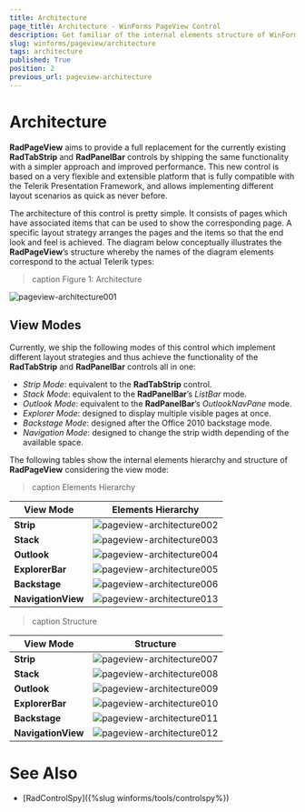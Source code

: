 ```yaml
---
title: Architecture
page_title: Architecture - WinForms PageView Control
description: Get familiar of the internal elements structure of WinForms PageView.
slug: winforms/pageview/architecture
tags: architecture
published: True
position: 2
previous_url: pageview-architecture
---
```


# Architecture

**RadPageView** aims to provide a full replacement for the currently existing **RadTabStrip** and **RadPanelBar** controls by shipping the same functionality with a simpler approach and improved performance. This new control is based on a very flexible and extensible platform that is fully compatible with the Telerik Presentation Framework, and allows implementing different layout scenarios as quick as never before.

The architecture of this control is pretty simple. It consists of pages which have associated items that can be used to show the corresponding page. A specific layout strategy arranges the pages and the items so that the end look and feel is achieved. The diagram below conceptually illustrates the **RadPageView**’s structure whereby the names of the diagram elements correspond to the actual Telerik types:

>caption Figure 1: Architecture

![pageview-architecture001](images/pageview-architecture001.png)

## View Modes

Currently, we ship the following modes of this control which implement different layout strategies and thus achieve the functionality of the **RadTabStrip** and **RadPanelBar** controls all in one:

* *Strip Mode*: equivalent to the **RadTabStrip** control.
* *Stack Mode*: equivalent to the **RadPanelBar**’s *ListBar* mode.
* *Outlook Mode*: equivalent to the **RadPanelBar**’s *OutlookNavPane* mode.
* *Explorer Mode*: designed to display multiple visible pages at once.
* *Backstage Mode*: designed after the Office 2010 backstage mode.
* *Navigation Mode*: designed to change the strip width depending of the available space. 

The following tables show the internal elements hierarchy and structure of **RadPageView** considering the view mode:

>caption Elements Hierarchy

|View Mode|Elements Hierarchy|
|----|----|
|**Strip**|![pageview-architecture002](images/pageview-architecture002.png)|
|**Stack**|![pageview-architecture003](images/pageview-architecture003.png)|
|**Outlook**|![pageview-architecture004](images/pageview-architecture004.png)|
|**ExplorerBar**|![pageview-architecture005](images/pageview-architecture005.png)|
|**Backstage**|![pageview-architecture006](images/pageview-architecture006.png)|
|**NavigationView**|![pageview-architecture013](images/pageview-architecture013.png)|

>caption Structure

|View Mode|Structure|
|----|----|
|**Strip**|![pageview-architecture007](images/pageview-architecture007.png)|
|**Stack**|![pageview-architecture008](images/pageview-architecture008.png)|
|**Outlook**|![pageview-architecture009](images/pageview-architecture009.png)|
|**ExplorerBar**|![pageview-architecture010](images/pageview-architecture010.png)|
|**Backstage**|![pageview-architecture011](images/pageview-architecture011.png)|
|**NavigationView**|![pageview-architecture012](images/pageview-architecture012.png)|

# See Also

* [RadControlSpy]({%slug winforms/tools/controlspy%})

